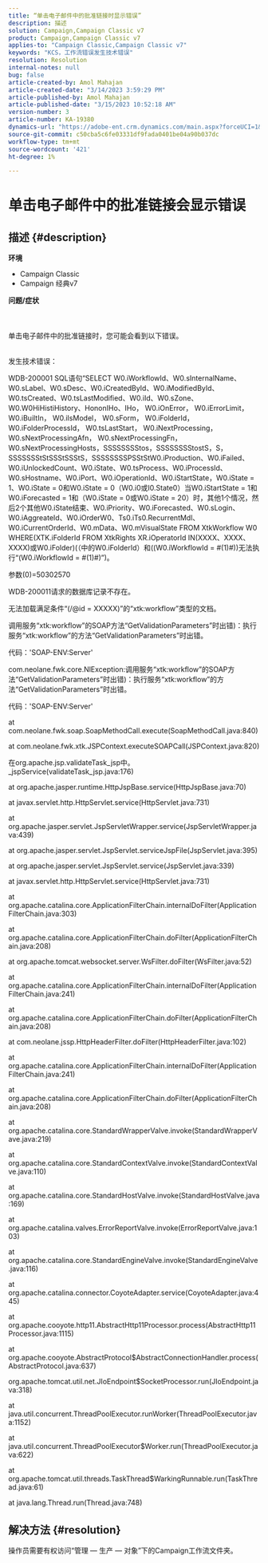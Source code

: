 ```yaml
---
title: “单击电子邮件中的批准链接时显示错误”
description: 描述
solution: Campaign,Campaign Classic v7
product: Campaign,Campaign Classic v7
applies-to: "Campaign Classic,Campaign Classic v7"
keywords: "KCS，工作流错误发生技术错误"
resolution: Resolution
internal-notes: null
bug: false
article-created-by: Amol Mahajan
article-created-date: "3/14/2023 3:59:29 PM"
article-published-by: Amol Mahajan
article-published-date: "3/15/2023 10:52:18 AM"
version-number: 3
article-number: KA-19380
dynamics-url: "https://adobe-ent.crm.dynamics.com/main.aspx?forceUCI=1&pagetype=entityrecord&etn=knowledgearticle&id=0aced72d-81c2-ed11-83ff-6045bd0065b6"
source-git-commit: c50cba5c6fe03331df9fada0401be04a90b037dc
workflow-type: tm+mt
source-wordcount: '421'
ht-degree: 1%

---
```


# 单击电子邮件中的批准链接会显示错误

## 描述 {#description}

<b>环境</b>
- Campaign Classic
- Campaign 经典v7



<b>问题/症状</b><br><br> <br><br>单击电子邮件中的批准链接时，您可能会看到以下错误。<br><br>


发生技术错误：

WDB-200001 SQL语句“SELECT W0.iWorkflowId、W0.sInternalName、W0.sLabel、W0.sDesc、W0.iCreatedById、W0.iModifiedById、W0.tsCreated、W0.tsLastModified、W0.iId、W0.sZone、W0.W0HiHistiHistory、HononIHo、IHo， W0.iOnError， W0.iErrorLimit， W0.iBuiltIn， W0.iIsModel， W0.sForm， W0.iFolderId， W0.iFolderProcessId， W0.tsLastStart， W0.iNextProcessing， W0.sNextProcessingAfn， W0.sNextProcessingFn， W0.sNextProcessingHosts，SSSSSSSStos，SSSSSSSStostS，S，SSSSSSStStSSStSSStS，SSSSSSSSPSStStW0.iProduction、W0.iFailed、W0.iUnlockedCount、W0.iState、W0.tsProcess、W0.iProcessId、W0.sHostname、W0.iPort、W0.iOperationId、W0.iStartState，W0.iState = 1、W0.iState = 0和W0.iState = 0（W0.i0或I0.State0）当W0.iStartState = 1和W0.iForecasted = 1和（W0.iState = 0或W0.iState = 20）时，其他1个情况，然后2个其他W0.iState结束、W0.iPriority、W0.iForecasted、W0.sLogin、W0.iAggreateId、W0.iOrderW0、Ts0.iTs0.RecurrentMdl、W0.iCurrentOrderId、W0.mData、W0.mVisualState FROM XtkWorkflow W0 WHERE(XTK.iFolderId FROM XtkRights XR.iOperatorId IN(XXXX、XXXX、XXXX)或W0.iFolder)(（中的W0.iFolderId）和((W0.iWorkflowId = #(1)#))无法执行“(W0.iWorkflowId = #(1)#)”)。

参数(0)=50302570



WDB-200011请求的数据库记录不存在。

无法加载满足条件“(/@id = XXXXX)”的“xtk:workflow”类型的文档。



调用服务“xtk:workflow”的SOAP方法“GetValidationParameters”时出错)：执行服务“xtk:workflow”的方法“GetValidationParameters”时出错。



代码：&#39;SOAP-ENV:Server&#39;

com.neolane.fwk.core.NlException:调用服务“xtk:workflow”的SOAP方法“GetValidationParameters”时出错)：执行服务“xtk:workflow”的方法“GetValidationParameters”时出错。

代码：&#39;SOAP-ENV:Server&#39;

at com.neolane.fwk.soap.SoapMethodCall.execute(SoapMethodCall.java:840)

at com.neolane.fwk.xtk.JSPContext.executeSOAPCall(JSPContext.java:820)

在org.apache.jsp.validateTask_jsp中。_jspService(validateTask_jsp.java:176)

at org.apache.jasper.runtime.HttpJspBase.service(HttpJspBase.java:70)

at javax.servlet.http.HttpServlet.service(HttpServlet.java:731)

at org.apache.jasper.servlet.JspServletWrapper.service(JspServletWrapper.java:439)

at org.apache.jasper.servlet.JspServlet.serviceJspFile(JspServlet.java:395)

at org.apache.jasper.servlet.JspServlet.service(JspServlet.java:339)

at javax.servlet.http.HttpServlet.service(HttpServlet.java:731)

at org.apache.catalina.core.ApplicationFilterChain.internalDoFilter(ApplicationFilterChain.java:303)

at org.apache.catalina.core.ApplicationFilterChain.doFilter(ApplicationFilterChain.java:208)

at org.apache.tomcat.websocket.server.WsFilter.doFilter(WsFilter.java:52)

at org.apache.catalina.core.ApplicationFilterChain.internalDoFilter(ApplicationFilterChain.java:241)

at org.apache.catalina.core.ApplicationFilterChain.doFilter(ApplicationFilterChain.java:208)

at com.neolane.jssp.HttpHeaderFilter.doFilter(HttpHeaderFilter.java:102)

at org.apache.catalina.core.ApplicationFilterChain.internalDoFilter(ApplicationFilterChain.java:241)

at org.apache.catalina.core.ApplicationFilterChain.doFilter(ApplicationFilterChain.java:208)

at org.apache.catalina.core.StandardWrapperValve.invoke(StandardWrapperVave.java:219)

at org.apache.catalina.core.StandardContextValve.invoke(StandardContextValve.java:110)

at org.apache.catalina.core.StandardHostValve.invoke(StandardHostValve.java:169)

at org.apache.catalina.valves.ErrorReportValve.invoke(ErrorReportValve.java:103)

at org.apache.catalina.core.StandardEngineValve.invoke(StandardEngineValve.java:116)

at org.apache.catalina.connector.CoyoteAdapter.service(CoyoteAdapter.java:445)

at org.apache.cooyote.http11.AbstractHttp11Processor.process(AbstractHttp11Processor.java:1115)

at org.apache.cooyote.AbstractProtocol$AbstractConnectionHandler.process(AbstractProtocol.java:637)

org.apache.tomcat.util.net.JIoEndpoint$SocketProcessor.run(JIoEndpoint.java:318)

at java.util.concurrent.ThreadPoolExecutor.runWorker(ThreadPoolExecutor.java:1152)

at java.util.concurrent.ThreadPoolExecutor$Worker.run(ThreadPoolExecutor.java:622)

at org.apache.tomcat.util.threads.TaskThread$WarkingRunnable.run(TaskThread.java:61)

at java.lang.Thread.run(Thread.java:748)


## 解决方法 {#resolution}


操作员需要有权访问“管理 — 生产 — 对象”下的Campaign工作流文件夹。
